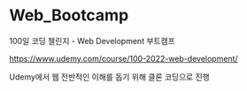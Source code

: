 # Web_Bootcamp
 100일 코딩 챌린지 - Web Development 부트캠프

 https://www.udemy.com/course/100-2022-web-development/

 
 Udemy에서 웹 전반적인 이해를 돕기 위해 클론 코딩으로 진행

